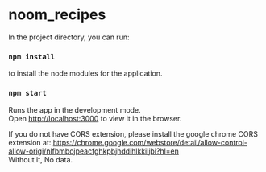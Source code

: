 # noom_recipes

In the project directory, you can run:

### `npm install`

to install the node modules for the application.

### `npm start`

Runs the app in the development mode.<br>
Open [http://localhost:3000](http://localhost:3000) to view it in the browser.

If you do not have CORS extension, please install the google chrome CORS extension at:
https://chrome.google.com/webstore/detail/allow-control-allow-origi/nlfbmbojpeacfghkpbjhddihlkkiljbi?hl=en
<br>
Without it, No data.
